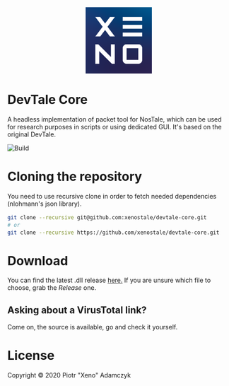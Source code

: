 <div align="center">
  <img src="/.github/xeno-bogo-nosafezone-4x.png?raw=true" alt="DevTale Core logo" title="DevTale Core" height="150" />
</div>

# DevTale Core

A headless implementation of packet tool for NosTale, which can be used for research purposes in scripts or using dedicated GUI. It's based on the original DevTale.

![Build](https://github.com/xenostale/devtale-core/workflows/Build/badge.svg)

# Cloning the repository

You need to use recursive clone in order to fetch needed dependencies (nlohmann's json library).

```bash
git clone --recursive git@github.com:xenostale/devtale-core.git
# or
git clone --recursive https://github.com/xenostale/devtale-core.git
```

# Download

You can find the latest .dll release [here.](https://github.com/xenostale/devtale-core/releases/latest) If you are unsure which file to choose, grab the _Release_ one.

## Asking about a VirusTotal link?

Come on, the source is available, go and check it yourself.

# License

Copyright &copy; 2020 Piotr "Xeno" Adamczyk

